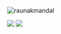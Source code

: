 <!--
**RaunakMandal/RaunakMandal** is a ✨ _special_ ✨ repository because its `README.md` (this file) appears on your GitHub profile.
### Hi there 👋 -- on top
Here are some ideas to get you started:

- 🔭 I’m currently working on ...
- 🌱 I’m currently learning ...
- 👯 I’m looking to collaborate on ...
- 🤔 I’m looking for help with ...
- 💬 Ask me about ...
- 📫 How to reach me: ...
- 😄 Pronouns: ...
- ⚡ Fun fact: ...
-->
<p align="left"> <img src="https://komarev.com/ghpvc/?username=raunakmandal&label=Views&color=blue&style=plastic" alt="raunakmandal" /> </p>
<img src="https://github-readme-stats.vercel.app/api?username=raunakmandal&&show_icons=true&&count_private=true">
<img src="https://github-readme-stats.vercel.app/api/top-langs/?username=RaunakMandal">
